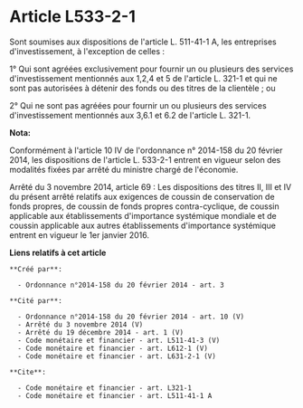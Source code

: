 # Article L533-2-1

Sont soumises aux dispositions de l'article L. 511-41-1 A, les entreprises d'investissement, à l'exception de celles : 

1° Qui sont agréées exclusivement pour fournir un ou plusieurs des services d'investissement mentionnés aux 1,2,4 et 5 de
l'article L. 321-1 et qui ne sont pas autorisées à détenir des fonds ou des titres de la clientèle ; ou 

2° Qui ne sont pas agréées pour fournir un ou plusieurs des services d'investissement mentionnés aux 3,6.1 et 6.2 de
l'article L. 321-1.

**Nota:**

Conformément à l'article 10 IV de l'ordonnance n° 2014-158 du 20 février 2014, les dispositions de l'article L. 533-2-1
entrent en vigueur selon des modalités fixées par arrêté du ministre chargé de l'économie.

Arrêté du 3 novembre 2014, article 69 : Les dispositions des titres II, III et IV du présent arrêté relatifs aux exigences de
coussin de conservation de fonds propres, de coussin de fonds propres contra-cyclique, de coussin applicable aux
établissements d'importance systémique mondiale et de coussin applicable aux autres établissements d'importance systémique
entrent en vigueur le 1er janvier 2016.

**Liens relatifs à cet article**

	**Créé par**:

	  - Ordonnance n°2014-158 du 20 février 2014 - art. 3

	**Cité par**:

	  - Ordonnance n°2014-158 du 20 février 2014 - art. 10 (V)
	  - Arrêté du 3 novembre 2014 (V)
	  - Arrêté du 19 décembre 2014 - art. 1 (V)
	  - Code monétaire et financier - art. L511-41-3 (V)
	  - Code monétaire et financier - art. L612-1 (V)
	  - Code monétaire et financier - art. L631-2-1 (V)

	**Cite**:

	  - Code monétaire et financier - art. L321-1
	  - Code monétaire et financier - art. L511-41-1 A
